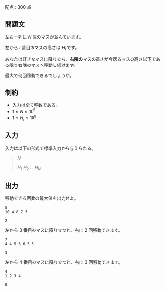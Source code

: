 配点 : $300$ 点

## 問題文

左右一列に $N$ 個のマスが並んでいます。

左から $i$ 番目のマスの高さは $H_i$ です。

あなたは好きなマスに降り立ち、**右隣の**マスの高さが今居るマスの高さ以下である限り右隣のマスへ移動し続けます。

最大で何回移動できるでしょうか。

## 制約

- 入力は全て整数である。
- $1 \leq N \leq 10^5$
- $1 \leq H_i \leq 10^9$

## 入力

入力は以下の形式で標準入力から与えられる。

> $N$
> 
> $H_1$ $H_2$ $...$ $H_N$

## 出力

移動できる回数の最大値を出力せよ。

```input1
5
10 4 8 7 3
```

```output1
2
```

左から $3$ 番目のマスに降り立つと、右に $2$ 回移動できます。

```input2
7
4 4 5 6 6 5 5
```

```output2
3
```

左から $4$ 番目のマスに降り立つと、右に $3$ 回移動できます。

```input3
4
1 2 3 4
```

```output3
0
```